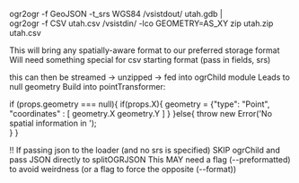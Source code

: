 ogr2ogr -f GeoJSON -t_srs WGS84 /vsistdout/ utah.gdb | \
ogr2ogr -f CSV utah.csv /vsistdin/ -lco GEOMETRY=AS_XY
zip utah.zip utah.csv

This will bring any spatially-aware format to our preferred storage format
Will need something special for csv starting format (pass in fields, srs)

this can then be streamed -> unzipped -> fed into ogrChild module
Leads to null geometry
Build into pointTransformer:

if (props.geometry === null){
  if(props.X){
   geometry = {"type": "Point",
     "coordinates" : [
      geometry.X
      geometry.Y
     ]
   }
  }else{
  throw new Error('No spatial information in <filename>');  
  }
}


!!
If passing json to the loader (and no srs is specified) SKIP ogrChild and pass JSON directly to splitOGRJSON
This MAY need a flag (--preformatted) to avoid weirdness (or a flag to force the opposite (--format))
